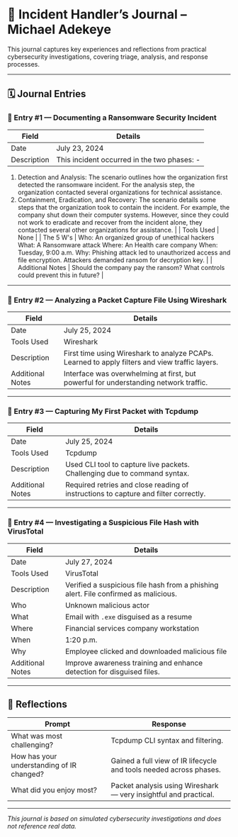 # 📘 Incident Handler’s Journal – Michael Adekeye

This journal captures key experiences and reflections from practical cybersecurity investigations, covering triage, analysis, and response processes.

---

## 🗓️ Journal Entries

### 🧾 Entry #1 — Documenting a Ransomware Security Incident

| Field              | Details |
|--------------------|---------|
| Date               | July 23, 2024 |
| Description        | This incident occurred in the two phases: -
1. Detection and Analysis: The scenario outlines how the organization first detected the ransomware incident. For the analysis step, the organization contacted several organizations for technical assistance.
2. Containment, Eradication, and Recovery: The scenario details some steps that the organization took to contain the incident. For example, the company shut down their computer systems. However, since they could not work to eradicate and recover from the incident alone, they contacted several other organizations for assistance. |
| Tools Used         | None |
| The 5 W's          | Who: An organized group of unethical hackers What: A Ransomware attack Where: An Health care company When: Tuesday, 9:00 a.m. Why: Phishing attack led to unauthorized access and file encryption. Attackers demanded ransom for decryption key. |
| Additional Notes   | Should the company pay the ransom? What controls could prevent this in future? |

---

### 🧾 Entry #2 — Analyzing a Packet Capture File Using Wireshark

| Field              | Details |
|--------------------|---------|
| Date               | July 25, 2024 |
| Tools Used         | Wireshark |
| Description        | First time using Wireshark to analyze PCAPs. Learned to apply filters and view traffic layers. |
| Additional Notes   | Interface was overwhelming at first, but powerful for understanding network traffic. |

---

### 🧾 Entry #3 — Capturing My First Packet with Tcpdump

| Field              | Details |
|--------------------|---------|
| Date               | July 25, 2024 |
| Tools Used         | Tcpdump |
| Description        | Used CLI tool to capture live packets. Challenging due to command syntax. |
| Additional Notes   | Required retries and close reading of instructions to capture and filter correctly. |

---

### 🧾 Entry #4 — Investigating a Suspicious File Hash with VirusTotal

| Field              | Details |
|--------------------|---------|
| Date               | July 27, 2024 |
| Tools Used         | VirusTotal |
| Description        | Verified a suspicious file hash from a phishing alert. File confirmed as malicious. |
| Who                | Unknown malicious actor |
| What               | Email with `.exe` disguised as a resume |
| Where              | Financial services company workstation |
| When               | 1:20 p.m. |
| Why                | Employee clicked and downloaded malicious file |
| Additional Notes   | Improve awareness training and enhance detection for disguised files. |

---

## 🧠 Reflections

| Prompt | Response |
|--------|----------|
| What was most challenging? | Tcpdump CLI syntax and filtering. |
| How has your understanding of IR changed? | Gained a full view of IR lifecycle and tools needed across phases. |
| What did you enjoy most? | Packet analysis using Wireshark — very insightful and practical. |

---

_This journal is based on simulated cybersecurity investigations and does not reference real data._

